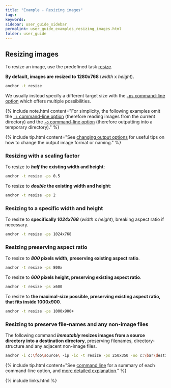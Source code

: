```yaml
---
title: "Example - Resizing images"
tags:
keywords:
sidebar: user_guide_sidebar
permalink: user_guide_examples_resizing_images.html
folder: user_guide
---
```


## Resizing images

To resize an image, use the predefined task [resize](https://github.com/anchoranalysis/anchor-assembly/blob/master/anchor/src/main/resources/config/tasks/resize.xml).

**By default, images are resized to 1280x768** (*width* x *height*). 

```bash
anchor -t resize
```

We usually instead specify a different target size with the [`-ps` command-line option](/user_guide_command_line.html#task-options) which offers multiple possibilities.

{% include note.html content="For simplicity, the following examples omit the [`-i` command-line option](user_guide_command_line.html#input-options) (therefore reading images from the current directory) and the [`-o` command-line option](/user_guide.html#outputs) (therefore outputting into a temporary directory)." %}

{% include tip.html content="See [changing output options](http://localhost:4000/user_guide_examples_changing_output_options.html) for useful
tips on how to change the output image format or naming." %}

### Resizing with a scaling factor 

To resize to ***half* the existing width and height**:

```bash
anchor -t resize -ps 0.5
```

To resize to ***double* the existing width and height**:

```bash
anchor -t resize -ps 2
```

### Resizing to a specific width and height 

To resize to **specifically *1024x768*** (*width* x *height*), breaking aspect ratio if necessary.

```bash
anchor -t resize -ps 1024x768
```

### Resizing preserving aspect ratio

To resize to ***800* pixels width, preserving existing aspect ratio**.

```bash
anchor -t resize -ps 800x
```

To resize to ***600* pixels height, preserving existing aspect ratio**.

```bash
anchor -t resize -ps x600
```

To resize to **the maximal-size possible, preserving existing aspect ratio, that fits inside 1000x900**.

```bash
anchor -t resize -ps 1000x900+
```

### Resizing to preserve file-names and any non-image files

The following command ***immutably* resizes images from a source directory into a destination directory**, preserving filenames, directory-structure and any adjacent non-image files. 

```bash
anchor -i c:\foo\source\ -ip -ic -t resize -ps 250x350 -oo c:\bar\destination\
```

{% include tip.html content="See [command line](http://localhost:4000/user_guide_command_line.html) for a summary of each command-line option, and [more detailed explanation](http://localhost:4000/user_guide_examples_changing_output_options.html)." %}

{% include links.html %}